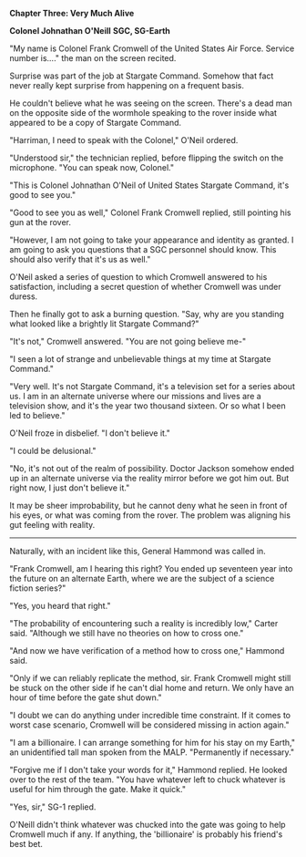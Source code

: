 **Chapter Three: Very Much Alive**

**Colonel Johnathan O'Neill**
**SGC, SG-Earth**

"My name is Colonel Frank Cromwell of the United States Air Force. Service number is...." the man on the screen recited.

Surprise was part of the job at Stargate Command. Somehow that fact never really kept surprise from happening on a frequent basis.

He couldn't believe what he was seeing on the screen. There's a dead man on the opposite side of the wormhole speaking to the rover inside what appeared to be a copy of Stargate Command.

"Harriman, I need to speak with the Colonel," O'Neil ordered.

"Understood sir," the technician replied, before flipping the switch on the microphone. "You can speak now, Colonel."

"This is Colonel Johnathan O'Neil of United States Stargate Command, it's good to see you."

"Good to see you as well," Colonel Frank Cromwell replied, still pointing his gun at the rover.

"However, I am not going to take your appearance and identity as granted. I am going to ask you questions that a SGC personnel should know. This should also verify that it's us as well."

O'Neil asked a series of question to which Cromwell answered to his satisfaction, including a secret question of whether Cromwell was under duress.

Then he finally got to ask a burning question. "Say, why are you standing what looked like a brightly lit Stargate Command?"

"It's not," Cromwell answered. "You are not going believe me-"

"I seen a lot of strange and unbelievable things at my time at Stargate Command."

"Very well. It's not Stargate Command, it's a television set for a series about us. I am in an alternate universe where our missions and lives are a television show, and it's the year two thousand sixteen. Or so what I been led to believe."

O'Neil froze in disbelief. "I don't believe it."

"I could be delusional."

"No, it's not out of the realm of possibility. Doctor Jackson somehow ended up in an alternate universe via the reality mirror before we got him out. But right now, I just don't believe it."

It may be sheer improbability, but he cannot deny what he seen in front of his eyes, or what was coming from the rover. The problem was aligning his gut feeling with reality.


***

Naturally, with an incident like this, General Hammond was called in.

"Frank Cromwell, am I hearing this right? You ended up seventeen year into the future on an alternate Earth, where we are the subject of a science fiction series?"

"Yes, you heard that right."

"The probability of encountering such a reality is incredibly low," Carter said. "Although we still have no theories on how to cross one."

"And now we have verification of a method how to cross one," Hammond said.

"Only if we can reliably replicate the method, sir. Frank Cromwell might still be stuck on the other side if he can't dial home and return. We only have an hour of time before the gate shut down."

"I doubt we can do anything under incredible time constraint. If it comes to worst case scenario, Cromwell will be considered missing in action again."

"I am a billionaire. I can arrange something for him for his stay on my Earth," an unidentified tall man spoken from the MALP. "Permanently if necessary."

"Forgive me if I don't take your words for it," Hammond replied. He looked over to the rest of the team. "You have whatever left to chuck whatever is useful for him through the gate. Make it quick."

"Yes, sir," SG-1 replied.

O'Neill didn't think whatever was chucked into the gate was going to help Cromwell much if any. If anything, the 'billionaire' is probably his friend's best bet.

